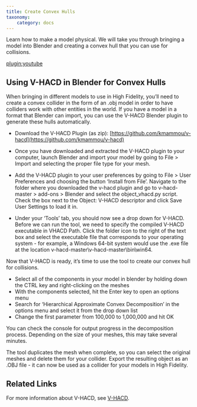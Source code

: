 ```yaml
---
title: Create Convex Hulls
taxonomy:
    category: docs
---
```


Learn how to make a model physical. We will take you through bringing a model into Blender and creating a convex hull that you can use for collisions.

[plugin:youtube](https://www.youtube.com/watch?v=bFPhaUod9SM)

## Using V-HACD in Blender for Convex Hulls

When bringing in different models to use in High Fidelity, you’ll need to create a convex collider in the form of an .obj model in order to have colliders work with other entities in the world. If you have a model in a format that Blender can import, you can use the V-HACD Blender plugin to generate these hulls automatically.

- Download the V-HACD Plugin (as zip): [https://github.com/kmammou/v-hacd](https://github.com/kmammou/v-hacd)


- Once you have downloaded and extracted the V-HACD plugin to your computer, launch Blender and import your model by going to File > Import and selecting the proper file type for your mesh.


- Add the V-HACD plugin to your user preferences by going to File > User Preferences and choosing the button ‘Install from File’. Navigate to the folder where you downloaded the v-hacd plugin and go to v-hacd-master > add-ons > Blender and select the object_vhacd.py script. Check the box next to the Object: V-HACD descriptor and click Save User Settings to load it in.


- Under your ‘Tools’ tab, you should now see a drop down for V-HACD. Before we can run the tool, we need to specify the compiled V-HACD executable in VHACD Path. Click the folder icon to the right of the text box and select the executable file that corresponds to your operating system - for example, a Windows 64-bit system would use the .exe file at the location v-hacd-master\v-hacd-master\bin\win64\.

Now that V-HACD is ready, it’s time to use the tool to create our convex hull for collisions.

- Select all of the components in your model in blender by holding down the CTRL key and right-clicking on the meshes
- With the components selected, hit the Enter key to open an options menu
- Search for ‘Hierarchical Approximate Convex Decomposition’ in the options menu and select it from the drop down list
- Change the first parameter from 100,000 to 1,000,000 and hit OK

You can check the console for output progress in the decomposition process. Depending on the size of your meshes, this may take several minutes.

The tool duplicates the mesh when complete, so you can select the original meshes and delete them for your collider. Export the resulting object as an .OBJ file - it can now be used as a collider for your models in High Fidelity.

## Related Links

For more information about V-HACD, see [V-HACD](https://github.com/kmammou/v-hacd).